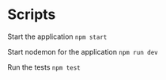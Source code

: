 # Scripts

Start the application `npm start`

Start nodemon for the application `npm run dev`

Run the tests `npm test`
